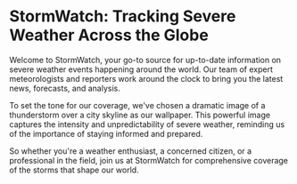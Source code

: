 <!--
Write me markdown content of website with wallpaper:

"A dramatic image of a thunderstorm over a city skyline for a weather or news website."

The header of the page should not be copy of the text but rather a real content of the website which is using this wallpaper.
-->

<!--font:Poppins-->

# StormWatch: Tracking Severe Weather Across the Globe

Welcome to StormWatch, your go-to source for up-to-date information on severe weather events happening around the world. Our team of expert meteorologists and reporters work around the clock to bring you the latest news, forecasts, and analysis.

To set the tone for our coverage, we've chosen a dramatic image of a thunderstorm over a city skyline as our wallpaper. This powerful image captures the intensity and unpredictability of severe weather, reminding us of the importance of staying informed and prepared.

So whether you're a weather enthusiast, a concerned citizen, or a professional in the field, join us at StormWatch for comprehensive coverage of the storms that shape our world.
